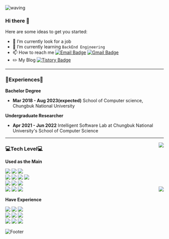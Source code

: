 
![waving](https://capsule-render.vercel.app/api?type=waving&height=300&text=SeongMok%20Lee&fontColor=FFFFFF&animation=twinkling&fontAlign=50&fontAlignY=40&color=0:BCE3FD,100:C091F6&section=header)
</br>

### Hi there  👋
  Here are some ideas to get you started:
  
  - 🔭 I’m currently look for a job
  - 🌱 I’m currently learning `BackEnd Engineering`
  - 📫 How to reach me [![Email Badge](https://img.shields.io/badge/Naver-6DB33F?style=flat&logo=Naver&logoColor=white)](mailto:demy176@naver.com) 
[![Gmail Badge](https://img.shields.io/badge/Gmail-D14836?style=flat&logo=Gmail&logoColor=white)](mailto:a77771133@gmail.com)
  - ✏️ My Blog [![Tistory Badge](https://img.shields.io/badge/Tech%20Blog-555263?style=flat&logoColor=white)](https://cocoiscat.tistory.com/)
---

### 🌱Experiences🌱
**Bachelor Degree**
- **Mar 2018 - Aug 2023(expected)** School of Computer science, Chungbuk National University</br>

**Undergraduate Researcher**
- **Apr 2021 - Jun 2022** Intelligent Software Lab at Chungbuk National University's School of Computer Science


---
<img align='right' src="https://github-readme-stats.vercel.app/api?username=CocoIsCat">

### 💻Tech Level💻
  
<div align = left>
  
  **Used as the Main**
  
  <img src="https://img.shields.io/badge/Git-F05032?style=for-the-badge&logo=Git&logoColor=white">
  <img src="https://img.shields.io/badge/Slack-4A154B?style=for-the-badge&logo=Slack&logoColor=white">
  <img src="https://img.shields.io/badge/Notion-000000?style=for-the-badge&logo=Notion&logoColor=white">
  </br>
  <img src="https://img.shields.io/badge/Spring Boot-6DB33F?style=for-the-badge&logo=Spring Boot&logoColor=white">
  <img src="https://img.shields.io/badge/Spring-6DB33F?style=for-the-badge&logo=Spring&logoColor=white">
  <img src="https://img.shields.io/badge/Thymeleaf-005F0F?style=for-the-badge&logo=Thymeleaf&logoColor=white">
  <img src="https://img.shields.io/badge/java-007396?style=for-the-badge&logo=java&logoColor=white">
  </br>
  <img src="https://img.shields.io/badge/MySQL-4479A1?style=for-the-badge&logo=MySQL&logoColor=white">
  <img src="https://img.shields.io/badge/MariaDB-003545?style=for-the-badge&logo=MariaDB&logoColor=white">
  <img src="https://img.shields.io/badge/IntelliJ IDEA-000000?style=for-the-badge&logo=IntelliJ IDEA&logoColor=white">
  </br>
  <img src="https://img.shields.io/badge/Linux-FCC624?style=for-the-badge&logo=Linux&logoColor=white">
  <img src="https://img.shields.io/badge/Amazon EC2-FF9900?style=for-the-badge&logo=Amazon EC2&logoColor=white">
  <img src="https://img.shields.io/badge/Amazon AWS-232F3E?style=for-the-badge&logo=Amazon AWS&logoColor=white">

  <img align='right' src="http://mazassumnida.wtf/api/v2/generate_badge?boj=demy176">

  </br>
  
  **Have Experience**
  

  
  <img src="https://img.shields.io/badge/C-A8B9CC?style=for-the-badge&logo=C&logoColor=white">
  <img src="https://img.shields.io/badge/C++-00599C?style=for-the-badge&logo=c%2B%2B&logoColor=white">
  <img src="https://img.shields.io/badge/Python-3776AB?style=for-the-badge&logo=Python&logoColor=white">
  </br>
  <img src="https://img.shields.io/badge/Android Studio-3DDC84?style=for-the-badge&logo=Android Studio&logoColor=white">
  <img src="https://img.shields.io/badge/Visual Studio-5C2D91?style=for-the-badge&logo=Visual Studio&logoColor=white">
  <img src="https://img.shields.io/badge/PyCharm-000000?style=for-the-badge&logo=PyCharm&logoColor=white">
  </br>
  <img src="https://img.shields.io/badge/Visual Studio Code-007ACC?style=for-the-badge&logo=Visual Studio Code&logoColor=white">
  <img src="https://img.shields.io/badge/CLion-000000?style=for-the-badge&logo=CLion&logoColor=white">
  <img src="https://img.shields.io/badge/TensorFlow-FF6F00?style=for-the-badge&logo=TensorFlow&logoColor=white">
</div>

![Footer](https://capsule-render.vercel.app/api?type=waving&color=0:C091F6,100:BCE3FD&text=%20%20&fontAlign=30&height=250&section=footer)
